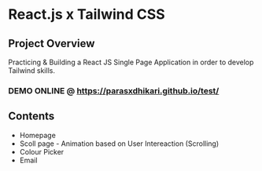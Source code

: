 # React.js x Tailwind CSS

## Project Overview

Practicing & Building a React JS Single Page Application in order to develop Tailwind skills.

### DEMO ONLINE @ https://parasxdhikari.github.io/test/

## Contents
- Homepage
- Scoll page - Animation based on User Intereaction (Scrolling)
- Colour Picker
- Email
